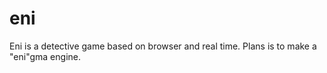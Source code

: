 eni
===

Eni is a detective game based on browser and real time. Plans is to make a "eni"gma engine.
